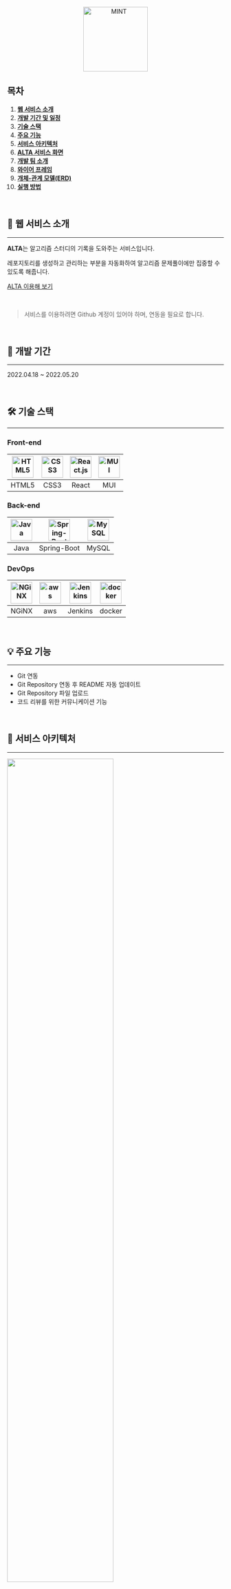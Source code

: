 <div align="center">
  <br />
  <img src="./readme_assets/logo.png" alt="MINT" height="150px" />
  <br />
</div>

## 목차

1. [**웹 서비스 소개**](#1)
1. [**개발 기간 및 일정**](#2)
1. [**기술 스택**](#3)
1. [**주요 기능**](#4)
1. [**서비스 아키텍처**](#5)
1. [**ALTA 서비스 화면**](#6)
1. [**개발 팀 소개**](#7)
1. [**와이어 프레임**](#8)
1. [**개체-관계 모델(ERD)**](#11)
1. [**실행 방법**](#13)

<br />

<div id="1"></div>

## 💁 웹 서비스 소개
---

**ALTA**는 알고리즘 스터디의 기록을 도와주는 서비스입니다.

레포지토리를 생성하고 관리하는 부분을 자동화하여 알고리즘 문제풀이에만 집중할 수 있도록 해줍니다.

[ALTA 이용해 보기](https://algorithmtime.com)

<br />

> 서비스를 이용하려면 Github 계정이 있어야 하며, 연동을 필요로 합니다.

<br />

<div id="2"></div>

## 📅 개발 기간
---
2022.04.18 ~ 2022.05.20

<br />

<div id="3"></div>

## 🛠 기술 스택
---
### **Front-end**

| <img src="https://profilinator.rishav.dev/skills-assets/html5-original-wordmark.svg" alt="HTML5" width="50px" height="50px" /> | <img src="https://profilinator.rishav.dev/skills-assets/css3-original-wordmark.svg" alt="CSS3" width="50px" height="50px" /> | <img src="https://profilinator.rishav.dev/skills-assets/react-original-wordmark.svg" alt="React.js" width="50px" height="50px" /> | <img src="https://mui.com/static/logo.png" alt="MUI" width="50px" height="50px" /> |
| :----------------------------------------------------------------------------------------------------------------------------: | :--------------------------------------------------------------------------------------------------------------------------: |:---------------------------------------------------------------------------------------------------------------------------------:|:----------------------------------------------------------------------------------:|
|                                                             HTML5                                                              |                                                             CSS3                                                             |                                                               React                                                               |                                        MUI                                         |                                                                              Web3.js                                                                              |

### **Back-end**

| <img src="https://profilinator.rishav.dev/skills-assets/java-original-wordmark.svg" alt="Java" width="50px" height="50px" /> |                                                                              <img src="https://i2.wp.com/thinkground.studio/wp-content/uploads/2020/05/200525_spring-boot-1.png?w=310&ssl=1" alt="Spring-Boot" width="50px" height="50px" />                                                                               | <img src="https://profilinator.rishav.dev/skills-assets/mysql-original-wordmark.svg" alt="MySQL" width="50px" height="50px" /> |
| :--------------------------------------------------------------------------------------------------------------------------: |:----------------------------------------------------------------------------------------------------------------------------------------------------------------------------------------------------------------------------------------------------------------------------------------------------------:|  :----------------------------------------------------------------------------------------------------------------------------: |
|                                                             Java                                                             |                                                                                                               Spring-Boot                                                                                                                                                                                  |                                                             MySQL                                                              |


### **DevOps**

| <img src="https://profilinator.rishav.dev/skills-assets/nginx-original.svg" alt="NGiNX" width="50px" height="50px" /> | <img src="https://pbs.twimg.com/profile_images/1351702967561252865/aXfcETIt_400x400.jpg" alt="aws" width="50px" height="50px" /> | <img src="https://upload.wikimedia.org/wikipedia/commons/thumb/e/e9/Jenkins_logo.svg/1200px-Jenkins_logo.svg.png" alt="Jenkins" width="50px" height="50px" /> | <img src="https://profilinator.rishav.dev/skills-assets/docker-original-wordmark.svg" alt="docker" width="50px" height="50px" /> |
| :-------------------------------------------------------------------------------------------------------------------: | :------------------------------------------------------------------------------------------------------------------------------: | :-----------------------------------------------------------------------------------------------------------------------------------------------------------: | :------------------------------------------------------------------------------------------------------------------------------: |
|                                                         NGiNX                                                         |                                                               aws                                                                |                                                                            Jenkins                                                                            |                                                              docker                                                              |

<br />

<div id="4"></div>

## 💡 주요 기능
---
- Git 연동
- Git Repository 연동 후 README 자동 업데이트
- Git Repository 파일 업로드
- 코드 리뷰를 위한 커뮤니케이션 기능

<br />

<div id="5"></div>

## 📂 서비스 아키텍처
---
<img src="./readme_assets/archi.png" width="70%" />

<br />

<div id="6"></div>

## 🎥 ALTA 서비스 화면
---

|                                           |                                                |
|-------------------------------------------|------------------------------------------------|
| Repo 생성                                   | readme 자동 업데이트                                 |
| <img src="./readme_assets/Repo.gif"/>     | <img src="./readme_assets/readme_update.gif"/> |
| 문제 및 회차 생성                                | 문제 및 회차 삭제                                     |
| <img src="./readme_assets/table.gif"/>    | <img src="./readme_assets/table2.gif"/>        |
| 알림                                        | 코드 업로드                                         |
| <img src="./readme_assets/code_upload.gif"/> |  <img src="./readme_assets/alert.gif"/>  |
|                라인 별 코멘트 작성                      |   코드 트리                                  |
| <img src="./readme_assets/line_comment.gif"/> | <img src="./readme_assets/code_tree.gif"/>  |
| 채팅 기능                                     |                                                |
| <img src="./readme_assets/chat.gif"/>     |                                                |


<br />

<div id="7"></div>

## 👪 개발 팀 소개
---


<br />

| 이름  |        역할        | <div align="center">개발 내용</div>                                                                                                                          |
|:---:|:----------------:|:---------------------------------------------------------------------------------------------------------------------------------------------------------|
| 김유진 | Back-end<br />팀장 | 유저 데이터 관리 API <br /> Github API 통신 <br /> CI/CD <br /> 배포 <br /> 데이터 베이스 설계                                                                                        |
| 오서하 |     Back-end     | Github 소셜 로그인 <br /> JWT 토큰 기능 개발 <br /> Refresh Token 기능 개발 <br /> Redis 캐시 서버  <br /> 데이터 베이스 설계                                                                        |
| 우정연 |     Back-end     | 코드 업로드 <br /> 코멘트 작성 <br /> 알림 기능 <br /> 일정 관리 <br /> Github API 통신 <br /> 데이터 베이스 설계                                                                                     |
| 윤지영 |    Front-end     | UI/UX 설계 <br /> 코드 상세 페이지 조작 기능 <br /> 채팅 기능 <br /> 알림 기능 <br /> 코드 데이터 상태 관리 <br /> 스터디 참여 인원 관리 기능 <br /> SEO 최적화                                      |
| 이주현 |     Front-end     | UI/UX 설계 <br /> 로그인 및 로그인 만료 처리 기능 <br /> 유저 데이터 상태 관리 <br /> 스터디 데이터 상태 관리 <br /> 스터디 생성 기능 <br /> 스터디 상세 페이지 조작 기능 <br /> 성능 개선 <br />  SEO 최적화 <br /> |
| 이지순 |     Back-end     | 스터디 상세 페이지 조작 API <br /> 메일링 시스템 <br /> 소켓 통신(채팅) <br /> Github API 통신 <br /> 데이터 베이스 설계                                                                 |

<br />

<div id='8'></div>

## 🎨 와이어 프레임
---
<img src="./readme_assets/wireframe.jpg" alt="와이어 프레임" width="70%" />

<br />

## 📐 개체-관계 모델(ERD)
---
<img src="./readme_assets/ERD.png" width="70%" alt="개체-관계 모델(ERD)" />

<br />
<div id='13'></div>

## 💻 실행 방법
---
### Front-end
```bash
git clone [레포지토리]

cd front

npm install

npm run start
```

<br />

### Back-end
```bash
./gradlew build

java -jar {application이름}.jar
```
